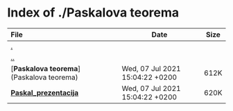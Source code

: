 # Index of ./Paskalova teorema

File | Date | Size
:--- | --- | ---
[.](.) | |
[..](..) | |
[**Paskalova teorema**](Paskalova teorema) | Wed, 07 Jul 2021 15:04:22 +0200 | 612K
[**Paskal_prezentacija**](Paskal_prezentacija) | Wed, 07 Jul 2021 15:04:22 +0200 | 620K
